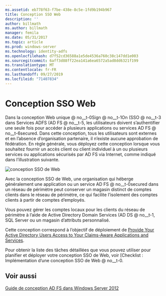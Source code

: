 ```yaml
---
ms.assetid: eb778f63-f7be-438e-8c5e-1fd9b194b967
title: Conception SSO Web
description: ''
author: billmath
ms.author: billmath
manager: femila
ms.date: 05/31/2017
ms.topic: article
ms.prod: windows-server
ms.technology: identity-adfs
ms.openlocfilehash: d7f52cd36588a1e5de4536a760c38c147dd1e003
ms.sourcegitcommit: 6aff3d88ff22ea141a6ea6572a5ad8dd6321f199
ms.translationtype: MT
ms.contentlocale: fr-FR
ms.lasthandoff: 09/27/2019
ms.locfileid: "71407834"
---
```

# <a name="web-sso-design"></a>Conception SSO Web

Dans la conception Web unique @ no__t-0Sign @ no__t-1On \(SSO @ no__t-3 dans Services ADFS \(AD FS @ no__t-5, les utilisateurs doivent s’authentifier une seule fois pour accéder à plusieurs applications ou services AD FS @ no__t-6secured. Dans cette conception, tous les utilisateurs sont externes et en l’absence d’organisation partenaire, il n’existe aucune approbation de fédération. En règle générale, vous déployez cette conception lorsque vous souhaitez fournir un accès client ou client individuel à un ou plusieurs services ou applications sécurisés par AD FS via Internet, comme indiqué dans l’illustration suivante.  
  
![conception SSO de Web](media/adfs2_WebSSODesign.gif)  
  
Avec la conception SSO de Web, une organisation qui héberge généralement une application ou un service AD FS @ no__t-0secured dans un réseau de périmètre peut conserver un magasin distinct de comptes clients dans le réseau de périmètre, ce qui facilite l’isolement des comptes clients à partir de comptes d’employés.  
  
Vous pouvez gérer les comptes locaux pour les clients du réseau de périmètre à l’aide de Active Directory Domain Services \(AD DS @ no__t-1, SQL Server ou un magasin d’attributs personnalisé.  
  
Cette conception correspond à l’objectif de déploiement de [Provide Your Active Directory Users Access to Your Claims-Aware Applications and Services](Provide-Your-Active-Directory-Users-Access-to-Your-Claims-Aware-Applications-and-Services.md).  
  
Pour obtenir la liste des tâches détaillées que vous pouvez utiliser pour planifier et déployer votre conception SSO de Web, voir [Checklist : Implémentation d’une conception SSO de Web @ no__t-0.  
  
## <a name="see-also"></a>Voir aussi
[Guide de conception AD FS dans Windows Server 2012](AD-FS-Design-Guide-in-Windows-Server-2012.md)
